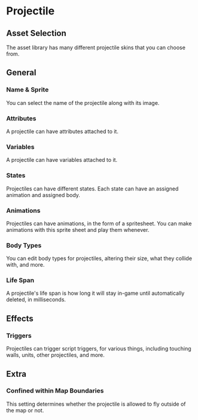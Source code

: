 # Projectile 

## Asset Selection

The asset library has many different projectile skins that you can choose from.

## General

### Name & Sprite

You can select the name of the projectile along with its image.

### Attributes

A projectile can have attributes attached to it.

### Variables

A projectile can have variables attached to it.

### States

Projectiles can have different states. Each state can have an assigned animation and assigned body.

### Animations

Projectiles can have animations, in the form of a spritesheet. You can make animations with this sprite sheet and play them whenever.

### Body Types

You can edit body types for projectiles, altering their size, what they collide with, and more.

### Life Span

A projectile's life span is how long it will stay in-game until automatically deleted, in milliseconds.

## Effects

### Triggers

Projectiles can trigger script triggers, for various things, including touching walls, units, other projectiles, and more.

## Extra

### Confined within Map Boundaries

This setting determines whether the projectile is allowed to fly outside of the map or not.
